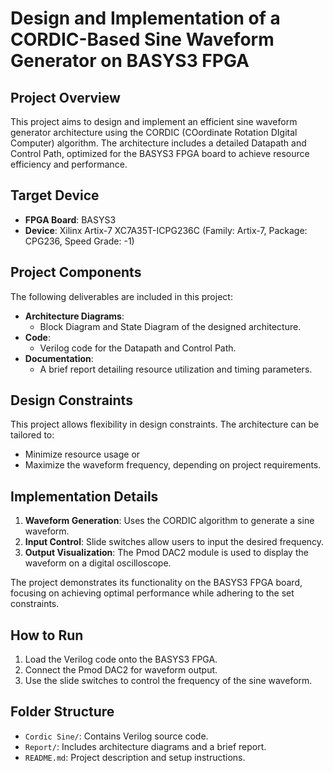 
# Design and Implementation of a CORDIC-Based Sine Waveform Generator on BASYS3 FPGA

## Project Overview
This project aims to design and implement an efficient sine waveform generator architecture using the CORDIC (COordinate Rotation DIgital Computer) algorithm. The architecture includes a detailed Datapath and Control Path, optimized for the BASYS3 FPGA board to achieve resource efficiency and performance.

## Target Device
- **FPGA Board**: BASYS3
- **Device**: Xilinx Artix-7 XC7A35T-ICPG236C (Family: Artix-7, Package: CPG236, Speed Grade: -1)

## Project Components
The following deliverables are included in this project:
- **Architecture Diagrams**:
  - Block Diagram and State Diagram of the designed architecture.
- **Code**:
  - Verilog code for the Datapath and Control Path.
- **Documentation**:
  - A brief report detailing resource utilization and timing parameters.

## Design Constraints
This project allows flexibility in design constraints. The architecture can be tailored to:
- Minimize resource usage or
- Maximize the waveform frequency, depending on project requirements.

## Implementation Details
1. **Waveform Generation**: Uses the CORDIC algorithm to generate a sine waveform.
2. **Input Control**: Slide switches allow users to input the desired frequency.
3. **Output Visualization**: The Pmod DAC2 module is used to display the waveform on a digital oscilloscope.

The project demonstrates its functionality on the BASYS3 FPGA board, focusing on achieving optimal performance while adhering to the set constraints.

## How to Run
1. Load the Verilog code onto the BASYS3 FPGA.
2. Connect the Pmod DAC2 for waveform output.
3. Use the slide switches to control the frequency of the sine waveform.

## Folder Structure
- `Cordic Sine/`: Contains Verilog source code.
- `Report/`: Includes architecture diagrams and a brief report.
- `README.md`: Project description and setup instructions.



